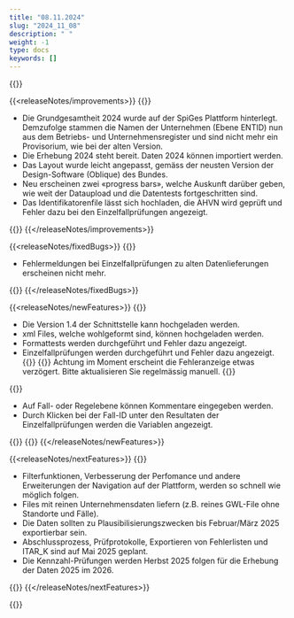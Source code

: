 ```yaml
---
title: "08.11.2024" 
slug: "2024_11_08" 
description: " "
weight: -1
type: docs
keywords: []
---
```


{{<releaseNotes>}}

{{<releaseNotes/improvements>}}
{{<markdown>}}

- Die Grundgesamtheit 2024 wurde auf der SpiGes Plattform hinterlegt. Demzufolge stammen die Namen der Unternehmen (Ebene ENTID) nun aus dem Betriebs- und Unternehmensregister und sind nicht mehr ein Provisorium, wie bei der alten Version.
- Die Erhebung 2024 steht bereit. Daten 2024 können importiert werden.
- Das Layout wurde leicht angepasst, gemäss der neusten Version der Design-Software (Oblique) des Bundes.
- Neu erscheinen zwei «progress bars», welche Auskunft darüber geben, wie weit der Dataupload und die Datentests fortgeschritten sind.
- Das Identifikatorenfile lässt sich hochladen, die AHVN wird geprüft und Fehler dazu bei den Einzelfallprüfungen angezeigt.

{{</markdown>}}
{{</releaseNotes/improvements>}}

{{<releaseNotes/fixedBugs>}}
{{<markdown>}}

- Fehlermeldungen bei Einzelfallprüfungen zu alten Datenlieferungen erscheinen nicht mehr.

{{</markdown>}}
{{</releaseNotes/fixedBugs>}}

{{<releaseNotes/newFeatures>}}
{{<markdown>}}

- Die Version 1.4 der Schnittstelle kann hochgeladen werden.
- xml Files, welche wohlgeformt sind, können hochgeladen werden.
- Formattests werden durchgeführt und Fehler dazu angezeigt.
- Einzelfallprüfungen werden durchgeführt und Fehler dazu angezeigt.
{{</markdown>}}
{{<alert color="warning" class="mt-0 ms-3">}}
Achtung im Moment erscheint die Fehleranzeige etwas verzögert. Bitte aktualisieren Sie regelmässig manuell.
{{</alert>}}

{{<markdown>}}

- Auf Fall- oder Regelebene können Kommentare eingegeben werden.
- Durch Klicken bei der Fall-ID unter den Resultaten der Einzelfallprüfungen werden die Variablen angezeigt.

{{</markdown>}}
{{<insertImage image="fehlerhafter_fall_fenster.png" class="w-25 ms-3">}}
{{</releaseNotes/newFeatures>}}

{{<releaseNotes/nextFeatures>}}
{{<markdown>}}

- Filterfunktionen, Verbesserung der Perfomance und andere Erweiterungen der Navigation auf der Plattform, werden so schnell wie möglich folgen.
- Files mit reinen Unternehmensdaten liefern (z.B. reines GWL-File ohne Standorte und Fälle).
- Die Daten sollten zu Plausibilisierungszwecken bis Februar/März 2025 exportierbar sein.
- Abschlussprozess, Prüfprotokolle, Exportieren von Fehlerlisten und ITAR_K sind auf Mai 2025 geplant.
- Die Kennzahl-Prüfungen werden Herbst 2025 folgen für die Erhebung der Daten 2025 im 2026.

{{</markdown>}}
{{</releaseNotes/nextFeatures>}}

{{</releaseNotes>}}
